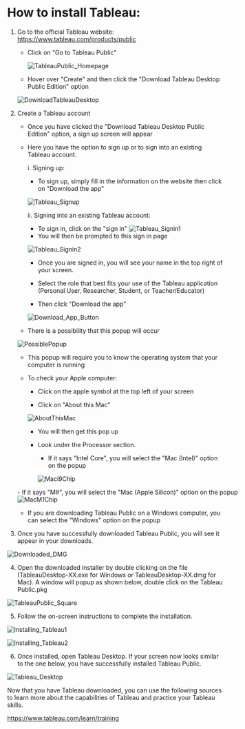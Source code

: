 # How to install Tableau:

1.  Go to the official Tableau website:
    <https://www.tableau.com/products/public>

    -   Click on "Go to Tableau Public"

          ![TableauPublic_Homepage](/Reproducibility_Documents/Tableau/images/Installing_Tableau_imgs/TableauPublic_Homepage.png)

    -   Hover over "Create" and then click the "Download Tableau Desktop
    Public Edition" option

      ![DownloadTableauDesktop](/Reproducibility_Documents/Tableau/images/Installing_Tableau_imgs/DownloadTableauDesktop.png)

2.  Create a Tableau account

    - Once you have clicked the "Download Tableau Desktop Public
        Edition" option, a sign up screen will appear

    - Here you have the option to sign up or to sign into an existing
        Tableau account.

      i.  Signing up:

      - To sign up, simply fill in the information on the
                website then click on "Download the app"

      ![Tableau_Signup](/Reproducibility_Documents/Tableau/images/Installing_Tableau_imgs/Tableau_Signup.png)

        ii. Signing into an existing Tableau account:

        -  To sign in, click on the "sign in"
      ![Tableau_Signin1](/Reproducibility_Documents/Tableau/images/Installing_Tableau_imgs/Tableau_Signin1.png)
        -   You will then be prompted to this sign in page

      ![Tableau_Signin2](/Reproducibility_Documents/Tableau/images/Installing_Tableau_imgs/Tableau_Signin2.png)

        -   Once you are signed in, you will see your name in the top right of
            your screen.
        
        -   Select the role that best fits your use of the Tableau application
            (Personal User, Researcher, Student, or Teacher/Educator)
        
        -   Then click "Download the app"

      ![Download_App_Button](/Reproducibility_Documents/Tableau/images/Installing_Tableau_imgs/Download_App_Button.png)

    -   There is a possibility that this popup will occur

      ![PossiblePopup](/Reproducibility_Documents/Tableau/images/Installing_Tableau_imgs/PossiblePopup.png)    

    -    This popup will require you to know the operating system that your computer is running

    -   To check your Apple computer:

        -   Click on the apple symbol at the top left of your screen

        -   Click on "About this Mac"

          ![AboutThisMac](/Reproducibility_Documents/Tableau/images/Installing_Tableau_imgs/AboutThisMac.png)

        -   You will then get this pop up
        
        -   Look under the Processor section.
        
            -   If it says "Intel Core", you will select the "Mac (Intel)" option on the popup
        
              ![Maci9Chip](/Reproducibility_Documents/Tableau/images/Installing_Tableau_imgs/Maci9Chip.png)

      <nobr> -  If it says "M#", you will select the "Mac (Apple Silicon)"
               option on the popup
      </nobr>  
               ![MacM1Chip](/Reproducibility_Documents/Tableau/images/Installing_Tableau_imgs/MacM1Chip.jpg)

    -   If you are downloading Tableau Public on a Windows computer, you can
    select the "Windows" option on the popup

3.  Once you have successfully downloaded Tableau Public, you will see
    it appear in your downloads.

  ![Downloaded_DMG](/Reproducibility_Documents/Tableau/images/Installing_Tableau_imgs/Downloaded_DMG.png)

4.  Open the downloaded installer by double clicking on the file
    (TableauDesktop-XX.exe for Windows or TableauDesktop-XX.dmg for
    Mac). A window will popup as shown below, double click on the
    Tableau Public.pkg

  ![TableauPublic_Square](/Reproducibility_Documents/Tableau/images/Installing_Tableau_imgs/TableauPublic_Square.png)

5.  Follow the on-screen instructions to complete the installation.

  ![Installing_Tableau1](/Reproducibility_Documents/Tableau/images/Installing_Tableau_imgs/Installing_Tableau1.png)

  ![Installing_Tableau2](/Reproducibility_Documents/Tableau/images/Installing_Tableau_imgs/Installing_Tableau2.png)

6.  Once installed, open Tableau Desktop. If your screen now looks
    similar to the one below, you have successfully installed Tableau
    Public.

  ![Tableau_Desktop](/Reproducibility_Documents/Tableau/images/Installing_Tableau_imgs/Tableau_Desktop.png)

Now that you have Tableau downloaded, you can use the following sources
to learn more about the capabilities of Tableau and practice your
Tableau skills.

<https://www.tableau.com/learn/training>
